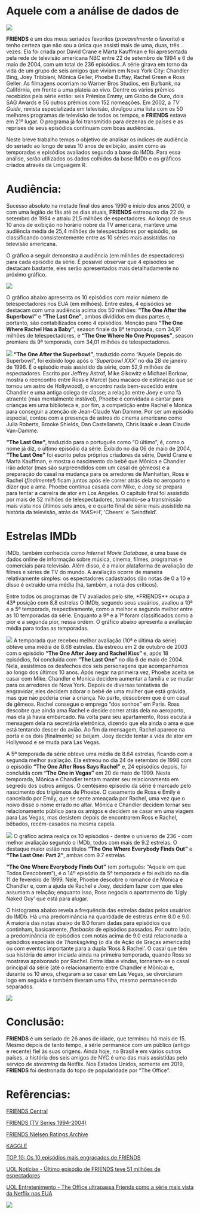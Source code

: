 
<!-- README.md is generated from README.Rmd. Please edit that file -->

# Aquele com a análise de dados de

![](images/Friends_logo.svg)

**FRIENDS** é um dos meus seriados fevoritos (*provavelmente* o
favorito) e tenho certeza que não sou a única que assisti mais de uma,
duas, três…vezes. Ela foi criada por David Crane e Marta Kauffman e foi
apresentada pela rede de televisão americana NBC entre 22 de setembro de
1994 e 6 de maio de 2004, com um total de 236 episódios. A série girava
em torno da vida de um grupo de seis amigos que viviam em Nova York
City: Chandler Bing, Joey Tribbiani, Mônica Geller, Phoebe Buffay,
Rachel Green e Ross Geller. As filmagens ocorriam no Warner Bros
Studios, em Burbank, na Califórnia, em frente a uma plateia ao vivo.
Dentre os vários prêmios recebidos pela série estão: seis Prêmios Emmy,
um Globo de Ouro, dois SAG Awards e 56 outros prêmios com 152 nomeações.
Em 2002, a *TV Guide*, revista especializada em televisão, divulgou uma
lista com os 50 melhores programas de televisão de todos os tempos, e
**FRIENDS** estava em 21º lugar. O programa já foi transmitido para
dezenas de países e as reprises de seus episódios continuam com boas
audiências.

Neste breve trabalho temos o objetivo de analisar os índices de
audiência do seriado ao longo de seus 10 anos de exibição, assim como
as temporadas e episódios avaliados segundo a base do IMDb. Para essa
análise, serão utilizados os dados colhidos da base IMDb e os gráficos
criados através da Linguagem R.

# Audiência:

Sucesso absoluto na metade final dos anos 1990 e início dos anos 2000, e
com uma legião de fãs até os dias atuais, **FRIENDS** estreou no dia 22
de setembro de 1994 e atraiu 21,5 milhões de espectadores. Ao longo de
seus 10 anos de exibição no horário nobre da TV americana, manteve uma
audiência média de 25,4 milhões de telespectadores por episódio, se
classificando consistentemente entre as 10 séries mais assistidas na
televisão americana.

O gráfico a seguir demonstra a audiência (em milhões de espectadores)
para cada episódio da série. É possível observar que 4 episódios se
destacam bastante, eles serão apresentados mais detalhadamente no
próximo gráfico.

![](docs/audiencia_coluna.png)

O gráfico abaixo apresenta os 10 episódios com maior número de
telespectadores nos EUA (em milhões). Entre estes, 4 episódios se
destacam com uma audiência acima dos 50 milhões: **“The One After the
Superbowl”** e **“The Last One”**, ambos divididos em duas partes e,
portanto, são contabilizados como 4 episódios. Menção para **“The One
Where Rachel Has a Baby”**, season finale da 8ª temporada, com 34,91
milhões de telespectadores, e **“The One Where No One Proposes”**,
season premiere da 9ª temporada, com 34,01 milhões de telespectadores.

![](docs/top10_episodios_telespectadores.png) **“The One After the
Superbowl”**, traduzido como “Aquele Depois do Superbowl”, foi exibido
logo após o *‘Superbowl XXX’* no dia 28 de janeiro de 1996. É o episódio
mais assistido da série, com 52,9 milhões de espectadores. Escrito por
Jeffrey Astrof, Mike Sikowitz e Michael Borkow, mostra o reencontro
entre Ross e Marcel (seu macaco de estimação que se tornou um astro de
Hollywood), o encontro nada bem-sucedido entre Chandler e uma antiga
colega de classe; a relação entre Joey e uma fã atraente (mas
mentalmente instável), Phoebe é convidada a cantar para crianças em uma
biblioteca e, por fim, a competição entre Rachel e Monica para conseguir
a atenção de Jean-Claude Van Damme. Por ser um episódio especial, contou
com a presença de astros do cinema americano como Julia Roberts, Brooke
Shields, Dan Castellaneta, Chris Isaak e Jean Claude Van-Damme.

**“The Last One”**, traduzido para o português como “O último”, é, como
o nome já diz, o último episódio da série. Exibido no dia 06 de maio de
2004, **“The Last One”** foi escrito pelos próprios criadores da série,
David Crane e Marta Kauffman, e mostra o nascimento do bebê que Mônica e
Chandler irão adotar (mas são surpreendidos com um casal de gêmeos) e a
preparação do casal na mudança para os arredores de Manhattan, Ross e
Rachel (*finalmente\!*) ficam juntos após ele correr atrás dela no
aeroporto e dizer que a ama. Phoebe continua casada com Mike, e Joey se
prepara para tentar a carreira de ator em Los Angeles. O capítulo final
foi assistido por mais de 52 milhões de telespectadores, tornando-se a
transmissão mais vista nos últimos seis anos, e o quarto final de série
mais assistido na história da televisão, atrás de ’M*A*S\*H’, ‘Cheers’ e
‘Seindfeld’.

# Estrelas IMDb

IMDb, também conhecida como *Internet Movie Database*, é uma base de
dados online de informação sobre música, cinema, filmes, programas e
comerciais para televisão. Além disso, é a maior plataforma de avaliação
de filmes e séries de TV do mundo. A avaliação ocorre de maneira
relativamente simples: os espectadores cadastrados dão notas de 0 a 10 e
disso é extraído uma média (há, também, a nota dos críticos).

Entre todos os programas de TV avaliados pelo site, \*FRIENDS\*\* ocupa
a 43ª posição com 8.8 estrelas O IMDb, segundo seus usuários, avaliou a
10ª e a 5ª temporada, respectivamente, como a melhor e segunda melhor
entre as 10 temporadas da série. Enquanto a 9ª e a 1ª foram
classificados como a pior e a segunda pior, nessa ordem. O gráfico
abaixo apresenta a avaliação média para todas as temporadas.

![](docs/media_estrelas_imdb_por_temporada.png) A temporada que recebeu
melhor avaliação (10ª e última da série) obteve uma média de 8.68
estrelas. Ela estreou em 2 de outubro de 2003 com o episódio **“The One
After Joey and Rachel Kiss”** e, após 18 episódios, foi concluída com
**“The Last One”** no dia 6 de maio de 2004. Nela, assistimos os
desfechos dos seis personagens que acompanhamos ao longo dos últimos 10
anos. Após negar na primeira vez, Phoebe aceita se casar com Mike.
Chandler e Monica decidem aumentar a família e se mudar para os
arredores de Nova York. Depois de diversas tentativas de engravidar,
eles decidem adorar o bebê de uma mulher que está grávida, mas que não
poderia criar a criança. No parto, descobrem que é um casal de gêmeos.
Rachel consegue o emprego “dos sonhos” em Paris. Ross descobre que ainda
ama Rachel e decide correr atrás dela no aeroporto, mas ela já havia
embarcado. Na volta para seu apartamento, Ross escuta a mensagem dela na
secretária eletrônica, dizendo que ela ainda o ama e que está tentando
descer do avião. Ao fim da mensagem, Rachel aparece na porta e os dois
(finalmente) se beijam. Joey decide tentar a vida de ator em Hollywood e
se muda para Las Vegas.

A 5ª temporada da série obteve uma média de 8.64 estrelas, ficando com a
segunda melhor avaliação. Ela estreou no dia 24 de setembro de 1998 com
o episódio **“The One After Ross Says Rachel”** e, 24 episódios depois,
foi concluída com **“The One in Vegas”** em 20 de maio de 1999. Nesta
temporada, Mônica e Chandler tentam manter seu relacionamento em segredo
dos outros amigos. O centésimo episódio da série é marcado pelo
nascimento dos trigêmeos de Phoebe. O casamento de Ross e Emily é
cancelado por Emily, que se sente ameaçada por Rachel, uma vez que o
noivo disse o nome errado no altar. Mônica e Chandler decidem tornar seu
relacionamento público para os amigos e decidem se casar em uma viagem
para Las Vegas, mas desistem depois de encontrarem Ross e Rachel,
bêbados, recém-casados na mesma capela.

![](docs/top10_episodios_estrelas.png) O gráfico acima realça os 10
episódios - dentre o universo de 236 - com melhor avaliação segundo o
IMDb, todos com mais de 9.2 estrelas. O destaque maior estão nos títulos
**“The One Where Everybody Finds Out”** e **“The Last One: Part 2”**,
ambas com 9.7 estrelas.

**“The One Where Everybody Finds Out”** (em português: “Aquele em que
Todos Descobrem”), é o 14º episódio da 5ª temporada e foi exibido no dia
11 de fevereiro de 1999. Nele, Phoebe descobre o romance de Monica e
Chandler e, com a ajuda de Rachel e Joey, decidem fazer com que eles
assumam a relação; enquanto isso, Ross negocia o apartamento do ‘Ugly
Naked Guy’ que está para alugar.

O histograma abaixo revela a frequência das estrelas dadas pelos
usuários do IMDb. Há uma predominância na quantidade de estrelas entre
8.0 e 9.0. A maioria das notas abaixo de 8.0 foram dadas para episódios
que continham, basicamente, *flasbacks* de episódios passados. Por outro
lado, a predominância de episódios com notas acima de 9.0 está
relacionada a episódios especiais de *Thanksgiving* (o dia de Ação de
Graças americado) ou com eventos importante para a dupla ‘Ross &
Rachel’. O casal que têm sua história de amor iniciada ainda na
primeira temporada, quando Ross se mostrava apaixonado por Rachel. Entre
idas e vindas, tornaram-se o casal principal da série (até o
relacionamento entre Chandler e Mônica) e, durante os 10 anos, chegaram
a se casar em Las Vegas, se divorciaram logo em seguida e também tiveram
uma filha, mesmo permanecendo separados.

![](docs/histogram_estrelas.png)

# Conclusão:

**FRIENDS** é um seriado de 26 anos de idade, que terminou há mais de
15. Mesmo depois de tanto tempo, a série permanece com um público
(antigo e recente) fiel às suas origens. Ainda hoje, no Brasil e em
vários outros países, a história dos seis amigos de NYC é uma das mais
assistidas pelo serviço de *streaming* da Netflix. Nos Estados Unidos,
somente em 2019, **FRIENDS** foi destronada do topo de popularidade por
“The Office”.

# Refêrencias:

[FRIENDS Central](https://friends.fandom.com/wiki/Friends_Wiki)

[FRIENDS (TV Series 1994-2004)](https://www.imdb.com/title/tt0108778/)

[FRIENDS Nielsen Ratings
Archive](http://newmusicandmore.tripod.com/friendsratings.html)

[KAGGLE](https://www.kaggle.com)

[TOP 10: Os 10 episódios mais engraçados de
FRIENDS](https://comentaseries.wordpress.com/2009/07/20/top-10-os-10-episodios-mais-engracados-de-friends/)

[UOL Notícias - Último episódio de FRIENDS teve 51 milhões de
espectadores](https://noticias.uol.com.br/ultnot/2004/05/07/ult1817u1023.jhtm)

[UOL Entretenimento - The Office ultrapassa Friends como a série mais
vista da Netflix nos
EUA](https://entretenimento.uol.com.br/noticias/redacao/2019/10/29/the-office-ultrapassa-friends-como-a-serie-mais-vista-da-netflix-nos-eua.htm)

![](images/giphy.gif)
